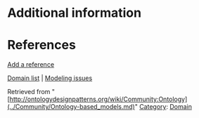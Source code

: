 #  Additional information


#  References


[Add a reference](index.php@title=Odp%253AAdd_reference&subject=../Community/Ontology-based_models.md "http://ontologydesignpatterns.org/wiki/index.php?title=Odp:Add_reference&subject=Community%3AOntology")


  




[Domain list](../Community/Domain.md "Community:Domain") | [Modeling issues](../Community/Main.md "Community:Main")


Retrieved from "[http://ontologydesignpatterns.org/wiki/Community:Ontology](../Community/Ontology-based_models.md)"
 [Category](http://ontologydesignpatterns.org/wiki/Special:Categories "Special:Categories"): [Domain](../Category/Domain.md "Category:Domain")